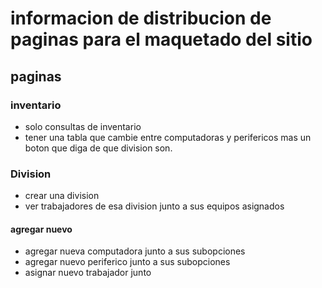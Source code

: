 # informacion de distribucion de paginas para el maquetado del sitio

## paginas


### inventario 
* solo consultas de inventario
* tener una tabla que cambie entre computadoras y perifericos mas un boton que diga de que division son.

### Division
* crear una division 
* ver trabajadores de esa division junto a sus equipos asignados

#### agregar nuevo
* agregar nueva computadora junto a sus subopciones
* agregar nuevo periferico junto a sus subopciones
* asignar nuevo trabajador junto


